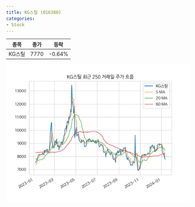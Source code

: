 ```yaml
---
title: KG스틸 (016380)
categories:
- Stock
---
```


|종목|종가|등락|
|----|----|----|
|KG스틸|7770|-0.64%|

<!-- more -->

![016380](/assets/images/stock/016380.png)